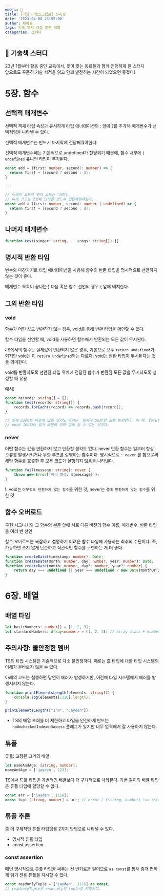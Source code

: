 ```yaml
---
emoji: 🏓
title: (러닝 타입스크립트) 5~6장
date: '2023-04-08 23:55:00'
author: 제이든
tags: 기록 일지 성장 발전 개발
categories: 스터디
---
```


## 🏓 기술책 스터디

23년 1월부터 활동 중인 교육에서, 뜻이 맞는 동료들과 함께 진행하게 된 스터디<br/>
앞으로도 꾸준히 기술 서적을 읽고 함께 발전하는 시간이 되었으면 좋겠다!


# 5장. 함수

## 선택적 매개변수

선택적 객체 타입 속성과 유사하게 타입 애너테이션의 : 앞에 ?를 추가해 매개변수가 선택적임을 나타낼 수 있다.

선택적 매개변수는 반드시 마지막에 전달해줘야한다.

선택적 매개변수에는 기본적으로 undefined가 할당되기 때문에, 함수 내부에 `| undefined` 유니언 타입이 추가된다.

```ts
const add = (first: number, second?: number) => {
  return first + (second ? second : 0);
}

---

// 아래의 코드와 위의 코드는 다르다.
// 아래 코드는 2번째 인자를 반드시 전달해줘야한다.
const add = (first: number, second: number | undefined) => {
  return first + (second ? second : 0);
}
```

## 나머지 매개변수

```ts
function test(singer: string, ...songs: string[]) {}
```

## 명시적 반환 타입

변수와 마찬가지로 타입 애너테이션을 사용해 함수의 반환 타입을 명시적으로 선언하지 않는 것이 좋다.

매개변수 목록이 끝나는 ) 다음 혹은 함수 선언의 경우 { 앞에 배치한다.

## 그외 반환 타입

### void

함수가 어떤 값도 반환하지 않는 경우, void를 통해 반환 타입을 확인할 수 있다.

함수 타입을 선언할 때, void를 사용하면 함수에서 반환되는 모든 값이 무시된다.

JS에서의 함수는 실제값이 반환되지 않은 경우, 기본으로 모두 `return undefined`가 되지만 void는 이 `return undefined`와는 다르다. void는 반환 타입이 무시된다는 것을 의미한다.

void를 반환하도록 선언된 타입 위치에 전달된 함수가 반환된 모든 값을 무시하도록 설정할 때 유용

예시)

```ts
const records: string[] = [];
function test(records: string[]) {
	records.forEach((record) => records.push(record));
}

// 실제 push는 배열에 값을 넣기도 하지만, 동시에 push한 값을 반환한다. 이 때, forEach는 콜백으로 받는 함수의 반환값
// void 처리되어 있기 때문에 위와 같이 쓸 수 있는 것이다.
```

### never

어떤 함수는 값을 반환하지 않고 반환할 생각도 없다. never 반환 함수는 일부러 항상 오류를 발생시키거나 무한 루프를 실행하는 함수이다. 명시적으로 `: never` 를 함으로써 해당 함수를 호출한 후 모든 코드가 실행되지 않음을 나타낸다.

```ts
function fail(message: string): never {
	throw new Error(`에러 발생: ${message}`);
}
```

!. void는 `아무것도 반환하지 않는 함수`를 위한 것, never는 `절대 반환하지 않는 함수`를 위한 것

## 함수 오버로드

구현 시그니처와 그 함수의 본문 앞에 서로 다른 버전의 함수 이름, 매개변수, 반환 타입을 여러 번 선언

함수 오버로드는 복잡하고 설명하기 어려운 함수 타입에 사용하는 최후의 수단이다. 즉, 가능하면 쓰지 않게 단순하고 직관적인 함수를 구현하는 게 더 좋다.

```ts
function createDate(timestamp: number): Date;
function createDate(month: number, day: number, year: number): Date;
function createDate(month: number, day?: number, year?: number) {
	return day === undefined || year === undefined ? new Date(monthOrTimestamp) : new Date(year, monthOrTimestamp, day);
}
```

# 6장. 배열

## 배열 타입

```ts
let basicNumbers: number[] = [1, 2, 3];
let standardNumbers: Array<number> = [1, 2, 3]; // Array class + number generic
```

## 주의사항: 불안정한 멤버

TS의 타입 시스템은 기술적으로 다소 불안정하다. 때로는 값 타입에 대한 타입 시스템의 이해가 올바르지 않을 수 있다.

아래의 코드는 실행하면 당연히 에러가 발생하지만, 이전에 타입 시스템에서 에러를 발생시키지 않는다.

```ts
function printElementsLength(elements: string[]) {
	console.log(elements[1116].length);
}

printElementsLength(["I'm", "Jayden"]);
```

- TS의 배열 조회를 더 제한하고 타입을 안전하게 만드는 `noUncheckedIndexedAccess` 플래그가 있지만 너무 엄격해서 잘 사용하지 않는다.

## 튜플

튜플: 고정된 크기의 배열

```ts
let nameAndAge: [string, number];
nameAndAge = ['jayden', 123];
```

TS에서 튜플 타입은 가변적인 배열보다 더 구체적으로 처리된다. 가변 길이의 배열 타입은 튜플 타입에 할당할 수 없다.

```ts
const arr = ['jayden', 1116];
const tup: [string, number] = arr; // error / [string, number] !== (string | number)[]
```

## 튜플 추론

좀 더 구체적인 튜플 타입임을 2가지 방법으로 나타낼 수 있다.

- 명시적 튜플 타입
- const assertion

### const assertion

매번 명시적으로 튜플 타입을 써주는 건 번거로운 일이므로 `as const`를 통해 좀더 편하게 읽기 전용 튜플을 지시할 수 있다.

```ts
const readonlyTuple = ['jayden', 1116] as const;
// readonlyTuple은 readonly인 tuple로 지정된다.
```